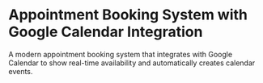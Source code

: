 # Appointment Booking System with Google Calendar Integration

A modern appointment booking system that integrates with Google Calendar to show real-time availability and automatically creates calendar events.
